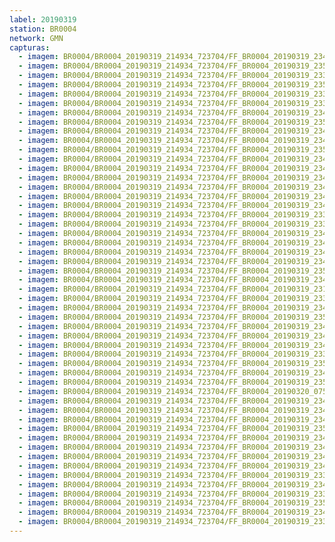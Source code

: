 ```yaml
---
label: 20190319
station: BR0004
network: GMN
capturas:
  - imagem: BR0004/BR0004_20190319_214934_723704/FF_BR0004_20190319_234504_391_0136704.fits_maxpixel.jpg
  - imagem: BR0004/BR0004_20190319_214934_723704/FF_BR0004_20190319_235311_514_0146432.fits_maxpixel.jpg
  - imagem: BR0004/BR0004_20190319_214934_723704/FF_BR0004_20190319_233943_754_0130304.fits_maxpixel.jpg
  - imagem: BR0004/BR0004_20190319_214934_723704/FF_BR0004_20190319_235141_867_0144640.fits_maxpixel.jpg
  - imagem: BR0004/BR0004_20190319_214934_723704/FF_BR0004_20190319_233644_015_0126720.fits_maxpixel.jpg
  - imagem: BR0004/BR0004_20190319_214934_723704/FF_BR0004_20190319_233624_276_0126208.fits_maxpixel.jpg
  - imagem: BR0004/BR0004_20190319_214934_723704/FF_BR0004_20190319_234451_584_0136448.fits_maxpixel.jpg
  - imagem: BR0004/BR0004_20190319_214934_723704/FF_BR0004_20190319_235258_705_0146176.fits_maxpixel.jpg
  - imagem: BR0004/BR0004_20190319_214934_723704/FF_BR0004_20190319_234907_931_0141568.fits_maxpixel.jpg
  - imagem: BR0004/BR0004_20190319_214934_723704/FF_BR0004_20190319_234400_345_0135424.fits_maxpixel.jpg
  - imagem: BR0004/BR0004_20190319_214934_723704/FF_BR0004_20190319_235207_478_0145152.fits_maxpixel.jpg
  - imagem: BR0004/BR0004_20190319_214934_723704/FF_BR0004_20190319_234855_102_0141312.fits_maxpixel.jpg
  - imagem: BR0004/BR0004_20190319_214934_723704/FF_BR0004_20190319_234933_558_0142080.fits_maxpixel.jpg
  - imagem: BR0004/BR0004_20190319_214934_723704/FF_BR0004_20190319_234829_450_0140800.fits_maxpixel.jpg
  - imagem: BR0004/BR0004_20190319_214934_723704/FF_BR0004_20190319_234022_447_0131072.fits_maxpixel.jpg
  - imagem: BR0004/BR0004_20190319_214934_723704/FF_BR0004_20190319_234347_639_0135168.fits_maxpixel.jpg
  - imagem: BR0004/BR0004_20190319_214934_723704/FF_BR0004_20190319_234413_172_0135680.fits_maxpixel.jpg
  - imagem: BR0004/BR0004_20190319_214934_723704/FF_BR0004_20190319_233956_558_0130560.fits_maxpixel.jpg
  - imagem: BR0004/BR0004_20190319_214934_723704/FF_BR0004_20190319_233724_665_0127488.fits_maxpixel.jpg
  - imagem: BR0004/BR0004_20190319_214934_723704/FF_BR0004_20190319_234309_211_0134400.fits_maxpixel.jpg
  - imagem: BR0004/BR0004_20190319_214934_723704/FF_BR0004_20190319_234816_655_0140544.fits_maxpixel.jpg
  - imagem: BR0004/BR0004_20190319_214934_723704/FF_BR0004_20190319_234751_032_0140032.fits_maxpixel.jpg
  - imagem: BR0004/BR0004_20190319_214934_723704/FF_BR0004_20190319_234217_883_0133376.fits_maxpixel.jpg
  - imagem: BR0004/BR0004_20190319_214934_723704/FF_BR0004_20190319_235103_435_0143872.fits_maxpixel.jpg
  - imagem: BR0004/BR0004_20190319_214934_723704/FF_BR0004_20190319_234646_886_0138752.fits_maxpixel.jpg
  - imagem: BR0004/BR0004_20190319_214934_723704/FF_BR0004_20190319_231740_650_0104192.fits_maxpixel.jpg
  - imagem: BR0004/BR0004_20190319_214934_723704/FF_BR0004_20190319_233656_837_0126976.fits_maxpixel.jpg
  - imagem: BR0004/BR0004_20190319_214934_723704/FF_BR0004_20190319_234322_062_0134656.fits_maxpixel.jpg
  - imagem: BR0004/BR0004_20190319_214934_723704/FF_BR0004_20190319_235024_793_0143104.fits_maxpixel.jpg
  - imagem: BR0004/BR0004_20190319_214934_723704/FF_BR0004_20190319_234256_403_0134144.fits_maxpixel.jpg
  - imagem: BR0004/BR0004_20190319_214934_723704/FF_BR0004_20190319_234738_213_0139776.fits_maxpixel.jpg
  - imagem: BR0004/BR0004_20190319_214934_723704/FF_BR0004_20190319_234920_702_0141824.fits_maxpixel.jpg
  - imagem: BR0004/BR0004_20190319_214934_723704/FF_BR0004_20190319_233709_637_0127232.fits_maxpixel.jpg
  - imagem: BR0004/BR0004_20190319_214934_723704/FF_BR0004_20190319_235154_674_0144896.fits_maxpixel.jpg
  - imagem: BR0004/BR0004_20190319_214934_723704/FF_BR0004_20190319_234946_364_0142336.fits_maxpixel.jpg
  - imagem: BR0004/BR0004_20190319_214934_723704/FF_BR0004_20190319_235116_227_0144128.fits_maxpixel.jpg
  - imagem: BR0004/BR0004_20190319_214934_723704/FF_BR0004_20190320_075841_587_0728064.fits_maxpixel.jpg
  - imagem: BR0004/BR0004_20190319_214934_723704/FF_BR0004_20190319_234959_176_0142592.fits_maxpixel.jpg
  - imagem: BR0004/BR0004_20190319_214934_723704/FF_BR0004_20190319_234243_591_0133888.fits_maxpixel.jpg
  - imagem: BR0004/BR0004_20190319_214934_723704/FF_BR0004_20190319_234803_833_0140288.fits_maxpixel.jpg
  - imagem: BR0004/BR0004_20190319_214934_723704/FF_BR0004_20190319_235037_598_0143360.fits_maxpixel.jpg
  - imagem: BR0004/BR0004_20190319_214934_723704/FF_BR0004_20190319_234100_882_0131840.fits_maxpixel.jpg
  - imagem: BR0004/BR0004_20190319_214934_723704/FF_BR0004_20190319_234659_787_0139008.fits_maxpixel.jpg
  - imagem: BR0004/BR0004_20190319_214934_723704/FF_BR0004_20190319_234009_366_0130816.fits_maxpixel.jpg
  - imagem: BR0004/BR0004_20190319_214934_723704/FF_BR0004_20190319_234126_496_0132352.fits_maxpixel.jpg
  - imagem: BR0004/BR0004_20190319_214934_723704/FF_BR0004_20190319_233615_305_0125952.fits_maxpixel.jpg
  - imagem: BR0004/BR0004_20190319_214934_723704/FF_BR0004_20190319_234842_274_0141056.fits_maxpixel.jpg
  - imagem: BR0004/BR0004_20190319_214934_723704/FF_BR0004_20190319_233632_930_0126464.fits_maxpixel.jpg
  - imagem: BR0004/BR0004_20190319_214934_723704/FF_BR0004_20190319_235050_614_0143616.fits_maxpixel.jpg
  - imagem: BR0004/BR0004_20190319_214934_723704/FF_BR0004_20190319_234634_074_0138496.fits_maxpixel.jpg
  - imagem: BR0004/BR0004_20190319_214934_723704/FF_BR0004_20190319_233918_134_0129792.fits_maxpixel.jpg
---
```

